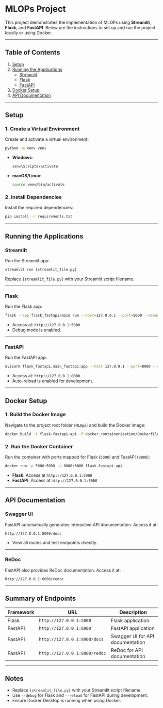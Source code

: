 # MLOPs Project

This project demonstrates the implementation of MLOPs using **Streamlit**, **Flask**, and **FastAPI**. Below are the instructions to set up and run the project locally or using Docker.

---

## **Table of Contents**
1. [Setup](#setup)
2. [Running the Applications](#running-the-applications)
   - [Streamlit](#streamlit)
   - [Flask](#flask)
   - [FastAPI](#fastapi)
3. [Docker Setup](#docker-setup)
4. [API Documentation](#api-documentation)

---

## **Setup**

### **1. Create a Virtual Environment**
Create and activate a virtual environment:

```bash
python -m venv venv
```

- **Windows**:
  ```bash
  venv\Scripts\activate
  ```
- **macOS/Linux**:
  ```bash
  source venv/bin/activate
  ```

### **2. Install Dependencies**
Install the required dependencies:

```bash
pip install -r requirements.txt
```

---

## **Running the Applications**

### **Streamlit**
Run the Streamlit app:

```bash
streamlit run {streamlit_file.py}
```

Replace `{streamlit_file.py}` with your Streamlit script filename.

---

### **Flask**
Run the Flask app:

```bash
flask --app flask_fastapi/main run --host=127.0.0.1 --port=5000 --debug
```

- Access at: `http://127.0.0.1:5000`
- Debug mode is enabled.

---

### **FastAPI**
Run the FastAPI app:

```bash
uvicorn flask_fastapi.main_fastapi:app --host 127.0.0.1 --port=8000 --reload
```

- Access at: `http://127.0.0.1:8000`
- Auto-reload is enabled for development.

---

## **Docker Setup**

### **1. Build the Docker Image**
Navigate to the project root folder (`MLOps`) and build the Docker image:

```bash
docker build -t flask-fastapi-api -f docker_containerization/Dockerfile .
```

### **2. Run the Docker Container**
Run the container with ports mapped for Flask (`5000`) and FastAPI (`8000`):

```bash
docker run -p 5000:5000 -p 8000:8000 flask-fastapi-api
```

- **Flask**: Access at `http://127.0.0.1:5000`
- **FastAPI**: Access at `http://127.0.0.1:8000`

---

## **API Documentation**

### **Swagger UI**
FastAPI automatically generates interactive API documentation. Access it at:

```
http://127.0.0.1:8000/docs
```

- View all routes and test endpoints directly.

---

### **ReDoc**
FastAPI also provides ReDoc documentation. Access it at:

```
http://127.0.0.1:8000/redoc
```

---

## **Summary of Endpoints**

| Framework | URL                          | Description                     |
|-----------|------------------------------|---------------------------------|
| Flask     | `http://127.0.0.1:5000`      | Flask application               |
| FastAPI   | `http://127.0.0.1:8000`      | FastAPI application             |
| FastAPI   | `http://127.0.0.1:8000/docs` | Swagger UI for API documentation|
| FastAPI   | `http://127.0.0.1:8000/redoc`| ReDoc for API documentation     |

---

## **Notes**
- Replace `{streamlit_file.py}` with your Streamlit script filename.
- Use `--debug` for Flask and `--reload` for FastAPI during development.
- Ensure Docker Desktop is running when using Docker.

